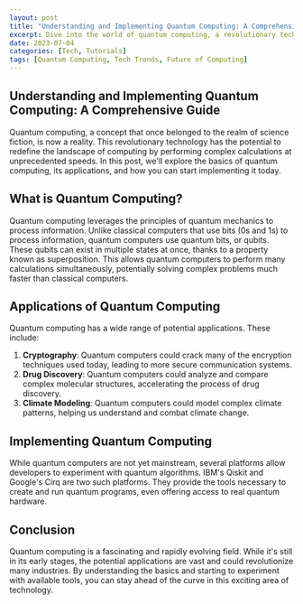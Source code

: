 ```yaml
---
layout: post
title: "Understanding and Implementing Quantum Computing: A Comprehensive Guide"
excerpt: Dive into the world of quantum computing, a revolutionary technology with the potential to redefine computing. Learn the basics, its applications, and how you can start implementing it today.
date: 2023-07-04
categories: [Tech, Tutorials]
tags: [Quantum Computing, Tech Trends, Future of Computing]
---
```


## Understanding and Implementing Quantum Computing: A Comprehensive Guide

Quantum computing, a concept that once belonged to the realm of science fiction, is now a reality. This revolutionary technology has the potential to redefine the landscape of computing by performing complex calculations at unprecedented speeds. In this post, we'll explore the basics of quantum computing, its applications, and how you can start implementing it today.

## What is Quantum Computing?

Quantum computing leverages the principles of quantum mechanics to process information. Unlike classical computers that use bits (0s and 1s) to process information, quantum computers use quantum bits, or qubits. These qubits can exist in multiple states at once, thanks to a property known as superposition. This allows quantum computers to perform many calculations simultaneously, potentially solving complex problems much faster than classical computers.

## Applications of Quantum Computing

Quantum computing has a wide range of potential applications. These include:

1. **Cryptography**: Quantum computers could crack many of the encryption techniques used today, leading to more secure communication systems.
2. **Drug Discovery**: Quantum computers could analyze and compare complex molecular structures, accelerating the process of drug discovery.
3. **Climate Modeling**: Quantum computers could model complex climate patterns, helping us understand and combat climate change.

## Implementing Quantum Computing

While quantum computers are not yet mainstream, several platforms allow developers to experiment with quantum algorithms. IBM's Qiskit and Google's Cirq are two such platforms. They provide the tools necessary to create and run quantum programs, even offering access to real quantum hardware.

## Conclusion

Quantum computing is a fascinating and rapidly evolving field. While it's still in its early stages, the potential applications are vast and could revolutionize many industries. By understanding the basics and starting to experiment with available tools, you can stay ahead of the curve in this exciting area of technology.
